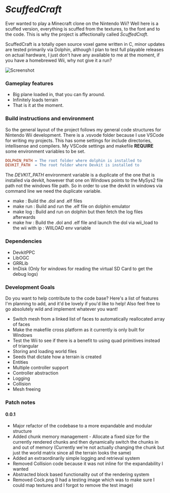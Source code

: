 # *ScuffedCraft*
Ever wanted to play a Minecraft clone on the Nintendo Wii? Well here is a scuffed version, everything is scuffed from the textures, to the font and to the code. This is why the project is affectionally called *ScuffedCraft*. 

ScuffedCraft is a totally open source voxel game written in C, minor updates are tested primarily via Dolphin, although I plan to test full playable releases on actual hardware, I just don't have any available to me at the moment, if you have a homebrewed Wii, why not give it a run?  

 ![Screenshot](https://media.giphy.com/media/or7Hdux4BRkV1xZ8qj/giphy.gif)

### Gameplay features

- Big plane loaded in, that you can fly around.
- Infinitely loads terrain 
- That is it at the moment.

### Build instructions and environment

So the general layout of the project follows my general code structures for Nintendo Wii development. There is a .vsvode folder because I use VSCode for writing my projects. This has some settings for include directories, intellisense and compilers. My VSCode settings and makefile **REQUIRE** some environment variables to be set.

```makefile
DOLPHIN_PATH = The root folder where dolphin is installed to 
DEVKIT_PATH  = The root folder where Devkit is installed to  
```

The *DEVKIT_PATH* environment variable is a duplicate of the one that is installed via devkit, however that one on Windows points to the MySys2 file path not the windows file path. So in order to use the devkit in windows via command line we need the duplicate variable.

- make 	   : Build the .dol and .elf files
- make run : Build and run the .elf file on dolphin emulator
- make log : Build and run on dolphin but then fetch the log files afterwards
- make hw  : Build the .dol and .elf file and launch the dol via wii_load to the wii with ip : WIILOAD env variable

### Dependencies 

- DevkitPPC
- LibOGC
- GRRLib
- ImDisk (Only for windows for reading the virtual SD Card to get the debug logs)

### Development Goals

Do you want to help contribute to the code base? Here's a list of features I'm planning to add, and it'd be lovely if you'd like to help! Also feel free to go absolutely wild and implement whatever you want! 

- Switch mesh from a linked list of faces to automatically reallocated array of faces
- Make the makefile cross platform as it currently is only built for Windows
- Test the Wii to see if there is a benefit to using quad primitives instead of triangular 
- Storing and loading world files
- Seeds that dictate how a terrain is created
- Entities
- Multiple controller support
- Controller abstraction
- Logging
- Collision
- Mesh freeing 

### Patch notes

#### **0.0.1**

- Major refactor of the codebase to a more expandable and modular structure
- Added chunk memory management - Allocate a fixed size for the currently rendered chunks and then dynamically switch the chunks in and out of memory (Currently we're not actually changing the chunk but just the world matrix since all the terrain looks the same)
- Added an extraordinarily simple logging and retrieval system
- Removed Collision code because it was not inline for the expandability I wanted
- Abstracted block based functionality out of the rendering system
- Removed Cock.png (I had a testing image which was to make sure I could map textures and I forgot to remove the test image)



